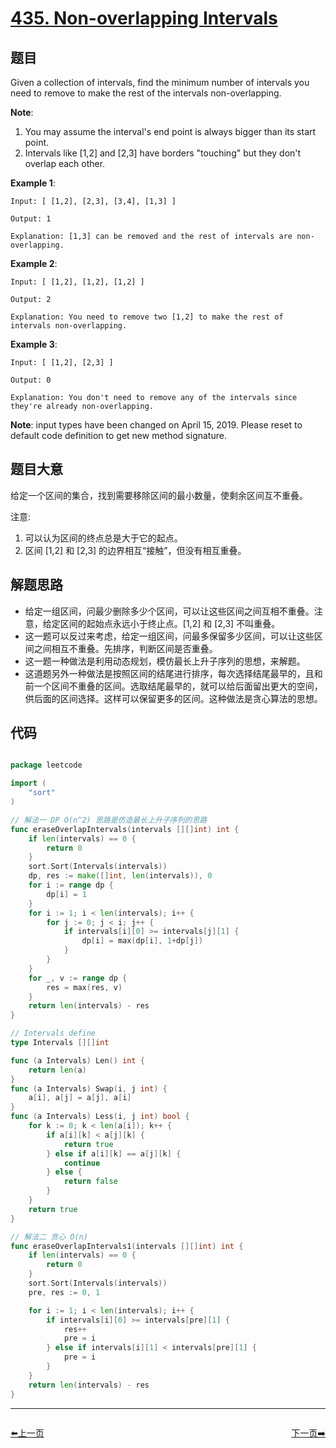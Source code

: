 # [435. Non-overlapping Intervals](https://leetcode.com/problems/non-overlapping-intervals/)


## 题目

Given a collection of intervals, find the minimum number of intervals you need to remove to make the rest of the intervals non-overlapping.

**Note**:

1. You may assume the interval's end point is always bigger than its start point.
2. Intervals like [1,2] and [2,3] have borders "touching" but they don't overlap each other.

**Example 1**:

    Input: [ [1,2], [2,3], [3,4], [1,3] ]
    
    Output: 1
    
    Explanation: [1,3] can be removed and the rest of intervals are non-overlapping.

**Example 2**:

    Input: [ [1,2], [1,2], [1,2] ]
    
    Output: 2
    
    Explanation: You need to remove two [1,2] to make the rest of intervals non-overlapping.

**Example 3**:

    Input: [ [1,2], [2,3] ]
    
    Output: 0
    
    Explanation: You don't need to remove any of the intervals since they're already non-overlapping.

**Note**: input types have been changed on April 15, 2019. Please reset to default code definition to get new method signature.


## 题目大意

给定一个区间的集合，找到需要移除区间的最小数量，使剩余区间互不重叠。

注意:

1. 可以认为区间的终点总是大于它的起点。
2. 区间 [1,2] 和 [2,3] 的边界相互“接触”，但没有相互重叠。



## 解题思路


- 给定一组区间，问最少删除多少个区间，可以让这些区间之间互相不重叠。注意，给定区间的起始点永远小于终止点。[1,2] 和 [2,3] 不叫重叠。
- 这一题可以反过来考虑，给定一组区间，问最多保留多少区间，可以让这些区间之间相互不重叠。先排序，判断区间是否重叠。
- 这一题一种做法是利用动态规划，模仿最长上升子序列的思想，来解题。
- 这道题另外一种做法是按照区间的结尾进行排序，每次选择结尾最早的，且和前一个区间不重叠的区间。选取结尾最早的，就可以给后面留出更大的空间，供后面的区间选择。这样可以保留更多的区间。这种做法是贪心算法的思想。



## 代码

```go

package leetcode

import (
	"sort"
)

// 解法一 DP O(n^2) 思路是仿造最长上升子序列的思路
func eraseOverlapIntervals(intervals [][]int) int {
	if len(intervals) == 0 {
		return 0
	}
	sort.Sort(Intervals(intervals))
	dp, res := make([]int, len(intervals)), 0
	for i := range dp {
		dp[i] = 1
	}
	for i := 1; i < len(intervals); i++ {
		for j := 0; j < i; j++ {
			if intervals[i][0] >= intervals[j][1] {
				dp[i] = max(dp[i], 1+dp[j])
			}
		}
	}
	for _, v := range dp {
		res = max(res, v)
	}
	return len(intervals) - res
}

// Intervals define
type Intervals [][]int

func (a Intervals) Len() int {
	return len(a)
}
func (a Intervals) Swap(i, j int) {
	a[i], a[j] = a[j], a[i]
}
func (a Intervals) Less(i, j int) bool {
	for k := 0; k < len(a[i]); k++ {
		if a[i][k] < a[j][k] {
			return true
		} else if a[i][k] == a[j][k] {
			continue
		} else {
			return false
		}
	}
	return true
}

// 解法二 贪心 O(n)
func eraseOverlapIntervals1(intervals [][]int) int {
	if len(intervals) == 0 {
		return 0
	}
	sort.Sort(Intervals(intervals))
	pre, res := 0, 1

	for i := 1; i < len(intervals); i++ {
		if intervals[i][0] >= intervals[pre][1] {
			res++
			pre = i
		} else if intervals[i][1] < intervals[pre][1] {
			pre = i
		}
	}
	return len(intervals) - res
}

```


----------------------------------------------
<div style="display: flex;justify-content: space-between;align-items: center;">
<p><a href="https://books.halfrost.com/leetcode/ChapterFour/0433.Minimum-Genetic-Mutation/">⬅️上一页</a></p>
<p><a href="https://books.halfrost.com/leetcode/ChapterFour/0436.Find-Right-Interval/">下一页➡️</a></p>
</div>
